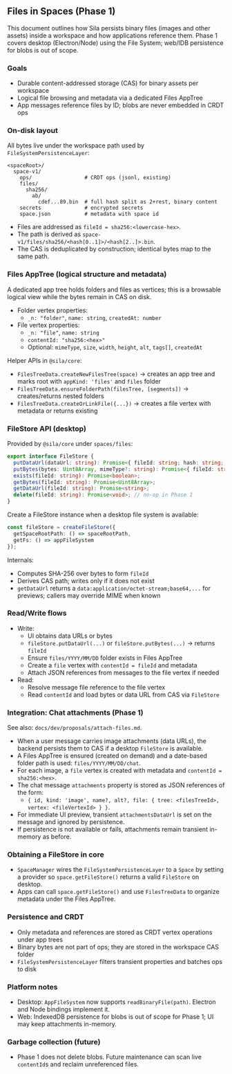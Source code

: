 ## Files in Spaces (Phase 1)

This document outlines how Sila persists binary files (images and other assets) inside a workspace and how applications reference them. Phase 1 covers desktop (Electron/Node) using the File System; web/IDB persistence for blobs is out of scope.

### Goals
- Durable content-addressed storage (CAS) for binary assets per workspace
- Logical file browsing and metadata via a dedicated Files AppTree
- App messages reference files by ID; blobs are never embedded in CRDT ops

### On-disk layout
All bytes live under the workspace path used by `FileSystemPersistenceLayer`:

```
<spaceRoot>/
  space-v1/
    ops/                 # CRDT ops (jsonl, existing)
    files/
      sha256/
        ab/
          cdef...89.bin  # full hash split as 2+rest, binary content
    secrets              # encrypted secrets
    space.json           # metadata with space id
```

- Files are addressed as `fileId = sha256:<lowercase-hex>`.
- The path is derived as `space-v1/files/sha256/<hash[0..1]>/<hash[2..]>.bin`.
- The CAS is deduplicated by construction; identical bytes map to the same path.

### Files AppTree (logical structure and metadata)
A dedicated app tree holds folders and files as vertices; this is a browsable logical view while the bytes remain in CAS on disk.

- Folder vertex properties:
  - `_n: "folder"`, `name: string`, `createdAt: number`
- File vertex properties:
  - `_n: "file"`, `name: string`
  - `contentId: "sha256:<hex>"`
  - Optional: `mimeType`, `size`, `width`, `height`, `alt`, `tags[]`, `createdAt`

Helper APIs in `@sila/core`:
- `FilesTreeData.createNewFilesTree(space)` → creates an app tree and marks root with `appKind: 'files'` and `files` folder
- `FilesTreeData.ensureFolderPath(filesTree, [segments])` → creates/returns nested folders
- `FilesTreeData.createOrLinkFile({...})` → creates a file vertex with metadata or returns existing

### FileStore API (desktop)
Provided by `@sila/core` under `spaces/files`:

```ts
export interface FileStore {
  putDataUrl(dataUrl: string): Promise<{ fileId: string; hash: string; mimeType?: string; size: number }>;
  putBytes(bytes: Uint8Array, mimeType?: string): Promise<{ fileId: string; hash: string; size: number }>;
  exists(fileId: string): Promise<boolean>;
  getBytes(fileId: string): Promise<Uint8Array>;
  getDataUrl(fileId: string): Promise<string>;
  delete(fileId: string): Promise<void>; // no-op in Phase 1
}
```

Create a FileStore instance when a desktop file system is available:

```ts
const fileStore = createFileStore({
  getSpaceRootPath: () => spaceRootPath,
  getFs: () => appFileSystem
});
```

Internals:
- Computes SHA-256 over bytes to form `fileId`
- Derives CAS path; writes only if it does not exist
- `getDataUrl` returns a `data:application/octet-stream;base64,...` for previews; callers may override MIME when known

### Read/Write flows
- Write:
  - UI obtains data URLs or bytes
  - `fileStore.putDataUrl(...)` or `fileStore.putBytes(...)` → returns `fileId`
  - Ensure `files/YYYY/MM/DD` folder exists in Files AppTree
  - Create a `file` vertex with `contentId = fileId` and metadata
  - Attach JSON references from messages to the file vertex if needed
- Read:
  - Resolve message file reference to the file vertex
  - Read `contentId` and load bytes or data URL from CAS via `FileStore`

### Integration: Chat attachments (Phase 1)
See also: `docs/dev/proposals/attach-files.md`.

- When a user message carries image attachments (data URLs), the backend persists them to CAS if a desktop `FileStore` is available.
- A Files AppTree is ensured (created on demand) and a date-based folder path is used: `files/YYYY/MM/DD/chat`.
- For each image, a `file` vertex is created with metadata and `contentId = sha256:<hex>`.
- The chat message `attachments` property is stored as JSON references of the form:
  - `{ id, kind: 'image', name?, alt?, file: { tree: <filesTreeId>, vertex: <fileVertexId> } }`.
- For immediate UI preview, transient `attachmentsDataUrl` is set on the message and ignored by persistence.
- If persistence is not available or fails, attachments remain transient in-memory as before.

### Obtaining a FileStore in core
- `SpaceManager` wires the `FileSystemPersistenceLayer` to a `Space` by setting a provider so `space.getFileStore()` returns a valid `FileStore` on desktop.
- Apps can call `space.getFileStore()` and use `FilesTreeData` to organize metadata under the Files AppTree.

### Persistence and CRDT
- Only metadata and references are stored as CRDT vertex operations under app trees
- Binary bytes are not part of ops; they are stored in the workspace CAS folder
- `FileSystemPersistenceLayer` filters transient properties and batches ops to disk

### Platform notes
- Desktop: `AppFileSystem` now supports `readBinaryFile(path)`. Electron and Node bindings implement it.
- Web: IndexedDB persistence for blobs is out of scope for Phase 1; UI may keep attachments in-memory.

### Garbage collection (future)
- Phase 1 does not delete blobs. Future maintenance can scan live `contentId`s and reclaim unreferenced files.